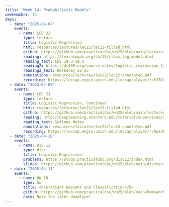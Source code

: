 ```yaml
---
title: "Week 14: Probabilistic Models"
weekNumber: 14
days:
  - date: "2025-04-07"
    events:
      - name: LEC 22
        type: lecture
        title: Logistic Regression
        html: resources/lectures/lec22/lec22-filled.html
        github: https://github.com/practicaldsc/wn25/blob/main/lectures/lec22/
        reading: https://learningds.org/ch/19/class_log_model.html
        reading_text: LDS 19.3-19.6
        reading2: https://ds100.org/course-notes/logistic_regression_1/logistic_reg_1.html
        reading2_text: Berkeley 22-23
        annotations: resources/lectures/lec22/lec22-annotated.pdf
        recording: https://leccap.engin.umich.edu/leccap/player/r/h73IGk
  - date: "2025-04-09"
    events:
      - name: LEC 23
        type: lecture
        title: Logistic Regression, Continued
        html: resources/lectures/lec23/lec23-filled.html
        github: https://github.com/practicaldsc/wn25/blob/main/lectures/lec23/
        reading: http://deeplearning.stanford.edu/tutorial/supervised/SoftmaxRegression/
        reading_text: Softmax Notes
        annotations: resources/lectures/lec23/lec23-annotated.pdf
        recording: https://leccap.engin.umich.edu/leccap/player/r/QwsdET
  - date: "2025-04-10"
    events:
      - name: DIS 12
        type: disc
        title: Logistic Regression
        problems: https://study.practicaldsc.org/disc12/index.html
        slides: https://github.com/practicaldsc/wn25/blob/main/discussions/disc12/disc12.ipynb
  - date: "2025-04-11"
    events:
      - name: HW 10
        type: hw
        title: <b>Gradient Descent and Classification</b>
        github: https://github.com/practicaldsc/wn25/blob/main/homeworks/hw10/hw10.ipynb
        note: Note the later deadline!
---
```

